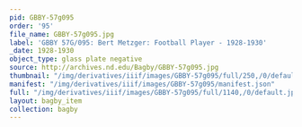 ```yaml
---
pid: GBBY-57g095
order: '95'
file_name: GBBY-57g095.jpg
label: 'GBBY 57G/095: Bert Metzger: Football Player - 1928-1930'
_date: 1928-1930
object_type: glass plate negative
source: http://archives.nd.edu/Bagby/GBBY-57g095.jpg
thumbnail: "/img/derivatives/iiif/images/GBBY-57g095/full/250,/0/default.jpg"
manifest: "/img/derivatives/iiif/images/GBBY-57g095/manifest.json"
full: "/img/derivatives/iiif/images/GBBY-57g095/full/1140,/0/default.jpg"
layout: bagby_item
collection: bagby
---
```

